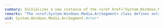 ```yaml
---
summary: Initializes a new instance of the <xref href="System.Windows.Media.ArcSegment"></xref> class.
remarks: "The <xref:System.Windows.Media.ArcSegment> class defines only the destination point of the arc it represents; the beginning point of the arc is the current point of the <xref:System.Windows.Media.PathFigure>, to which the <xref:System.Windows.Media.ArcSegment> is added.  \n  \n For most elliptical arcs of a particular position, size, and rotation, there are four different arcs that can be drawn; the `largeArc` and `sweepDirection` parameters indicate which arc to use.  \n  \n Of the four candidate arc sweeps, two represent large arcs with sweeps of 180 degrees or greater, and two represent smaller arcs with sweeps 180 degrees or less. If `largeArc` is **true**, then one of the two larger arc sweeps is chosen; otherwise, if `largeArc` is **false**, one of the smaller arc sweeps is chosen.  \n  \n If `sweepDirection` is <xref:System.Windows.Media.SweepDirection>, the arc is drawn in a positive-angle direction. If `sweepDirection` is <xref:System.Windows.Media.SweepDirection>, the arc is drawn in a negative-angle direction."
uid: System.Windows.Media.ArcSegment.#ctor*
---
```


